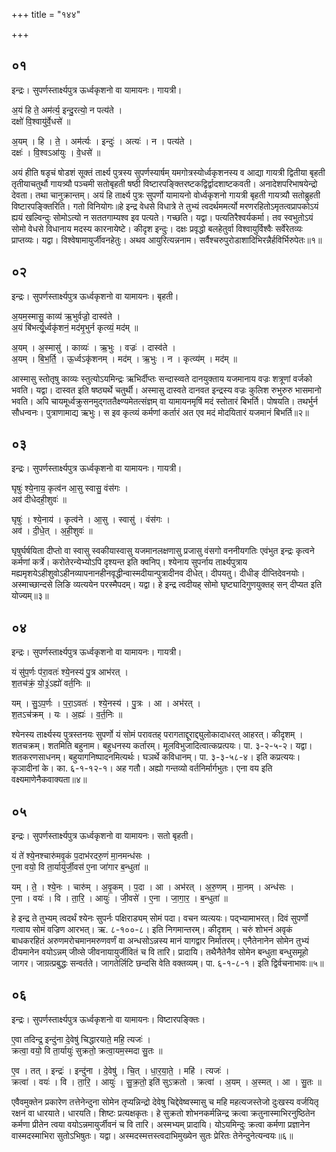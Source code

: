 +++
title = "१४४"

+++


## ०१
इन्द्रः। सुपर्णस्तार्क्ष्यपुत्र ऊर्ध्वकृशनो वा यामायनः। गायत्री।

अ॒यं हि ते॒ अम॑र्त्य॒ इन्दु॒रत्यो॒ न पत्य॑ते ।  
दक्षो॑ वि॒श्वायु॑र्वे॒धसे॑ ॥

अ॒यम् । हि । ते॒ । अम॑र्त्यः । इन्दुः॑ । अत्यः॑ । न । पत्य॑ते ।  
दक्षः॑ । वि॒श्वऽआ॑युः । वे॒धसे॑ ॥

अयं हीति षडृचं षोडशं सूक्तं तार्क्ष्य पुत्रस्य सुपर्णस्यार्षम् यमगोत्रस्योर्ध्वकृशनस्य व आद्या गायत्री द्वितीया बृहती तृतीयाचतुर्थौ गायत्र्यौ पञ्चमी सतोबृहती षष्ठी विष्टारपङ्क्तिरष्टकद्विर्द्वादशाष्टकवती। अनादेशपरिभाषयेन्द्रो देवता। तथा चानुक्रान्तम्। अयं हि तार्क्ष्य पुत्रः सुपर्णो यामायनो वोर्ध्वकृशनो गायत्री बृहती गायत्र्यौ सतोब्रुहती विष्टारपङ्क्तिरिति। गतो विनियोगः॥हे इन्द्र वेधसे विधात्रे ते तुभ्यं त्वदर्थममर्त्यो मरणरहितोऽमृतत्वप्रापकोऽयं ह्ययं खल्विन्दुः सोमोऽत्यो न सततगाम्यश्व इव पत्यते। गच्छति। यद्वा। पत्यतिरैश्वर्यकर्मा। तव स्वभुतोऽयं सोमो वेधसे विधानाय मदस्य कारनायेष्टे। कीदृश इन्दुः। दक्षः प्रवृद्धो बलहेतुर्वा विश्वायुर्विश्वैः सर्वेरेतव्यः प्राप्तव्यः। यद्वा। विश्वेषामायुर्जीवनहेतुः। अथव आयुरित्यन्ननाम। सर्वैश्चरुपुरोडाशादिभिरन्नैर्हविर्भिरुपेतः॥१॥

## ०२
इन्द्रः। सुपर्णस्तार्क्ष्यपुत्र ऊर्ध्वकृशनो वा यामायनः। बृहती।

अ॒यम॒स्मासु॒ काव्य॑ ऋ॒भुर्वज्रो॒ दास्व॑ते ।  
अ॒यं बि॑भर्त्यू॒र्ध्वकृ॑शनं॒ मद॑मृ॒भुर्न कृत्व्यं॒ मद॑म् ॥

अ॒यम् । अ॒स्मासु॑ । काव्यः॑ । ऋ॒भुः । वज्रः॑ । दास्व॑ते ।  
अ॒यम् । बि॒भ॒र्ति॒ । ऊ॒र्ध्वऽकृ॑शनम् । मद॑म् । ऋ॒भुः । न । कृत्व्य॑म् । मद॑म् ॥

आस्मासु स्तोतृषु काव्यः स्तुत्योऽयमिन्द्रः ऋभिर्दीप्तः सन्दास्व्वते दानयुक्ताय यजमानाय वज्रः शत्रूणां वर्जको भवति। यद्वा। दास्वत इति षष्ठ्यर्थे चतुर्थी। अस्मासु दास्वते दानवत इन्द्रस्य वज्रः कुलिश रुभुरुरु भासमानो भवति। अपि चायमूर्ध्वक्रुसनमुद्गततैक्ष्ण्यमेतत्संज्ञम् वा यामायनमृषिं मदं स्तोतारं बिभर्ति। पोषयति। तथर्भुर्न सौधन्वनः। पुत्राणामाद्य ऋभुः। स इव कृत्व्यं कर्मणां कर्तारं अत एव मदं मोदयितारं यजमानं बिभर्ति॥२॥

## ०३
इन्द्रः। सुपर्णस्तार्क्ष्यपुत्र ऊर्ध्वकृशनो वा यामायनः। गायत्री।

घृषुः॑ श्ये॒नाय॒ कृत्व॑न आ॒सु स्वासु॒ वंस॑गः ।  
अव॑ दीधेदही॒शुवः॑ ॥

घृषुः॑ । श्ये॒नाय॑ । कृत्व॑ने । आ॒सु । स्वासु॑ । वंस॑गः ।  
अव॑ । दी॒धे॒त् । अ॒ही॒शुवः॑ ॥

घृषुर्घर्षयिता दीप्तो वा स्वासु स्वकीयास्वासु यजमानलक्षणासु प्रजासु वंसगो वननीयगतिः एवंभुत इन्द्रः कृत्वने कर्मणां कर्त्रे। करोतेरन्येभ्योऽपि दृश्यन्त इति क्वनिप्। श्येनाय सुपर्नाय तार्क्ष्यपुत्राय मह्यमृशयेऽहीशुवोऽहीनव्यापनानहीनवृद्धीन्वास्मदीयान्पुत्रादीनव दीधेत्। दीपयतु। दीधीङ् दीप्तिदेवनयोः। अस्माच्छान्दसे लिङि व्यत्ययेन परस्मैपदम्। यद्वा। हे इन्द्र त्वदीयह् सोमो घृष्ट्यादिगुणयुक्तह् सन् दीप्यत इति योज्यम्॥३॥

## ०४
इन्द्रः। सुपर्णस्तार्क्ष्यपुत्र ऊर्ध्वकृशनो वा यामायनः। गायत्री।

यं सु॑प॒र्णः प॑रा॒वतः॑ श्ये॒नस्य॑ पु॒त्र आभ॑रत् ।  
श॒तच॑क्रं॒ यो॒३॒॑ऽह्यो॑ वर्त॒निः ॥

यम् । सु॒ऽप॒र्णः । प॒रा॒ऽवतः॑ । श्ये॒नस्य॑ । पु॒त्रः । आ । अभ॑रत् ।  
श॒तऽच॑क्रम् । यः । अ॒ह्यः॑ । व॒र्त॒निः ॥

श्येनस्य तार्क्ष्यस्य पुत्रस्तनयः सुपर्णो यं सोमं परावतह् परागताद्दूराद्द्युलोकादाधरत् आहरत्। कीदृशम् । शतचक्रम्। शतमिति बहुनाम। बहुधनस्य कर्तारम्। मूलविभुजादित्वात्कप्रत्पयः। पा. ३-२-५-२। यद्वा। शतकरणसाधनम्। बहुयागनिष्पादनमित्यर्थः। घञर्थे कविधानम्। पा. ३-३-५८-४। इति कप्रत्ययः। कृञादीनां के। का. ६-१-१२-१। अह गतौ। अह्यो गन्तव्यो वर्तनिर्मार्गभुतः। एना वय इति वक्ष्यमाणेनैकवाक्यता॥४॥

## ०५
इन्द्रः। सुपर्णस्तार्क्ष्यपुत्र ऊर्ध्वकृशनो वा यामायनः। सतो बृहती।

यं ते॑ श्ये॒नश्चारु॑मवृ॒कं प॒दाभ॑रदरु॒णं मा॒नमन्ध॑सः ।  
ए॒ना वयो॒ वि ता॒र्यायु॑र्जी॒वस॑ ए॒ना जा॑गार ब॒न्धुता॑ ॥

यम् । ते॒ । श्ये॒नः । चारु॑म् । अ॒वृ॒कम् । प॒दा । आ । अभ॑रत् । अ॒रु॒णम् । मा॒नम् । अन्ध॑सः ।  
ए॒ना । वयः॑ । वि । ता॒रि॒ । आयुः॑ । जी॒वसे॑ । ए॒ना । जा॒गा॒र॒ । ब॒न्धुता॑ ॥

हे इन्द्र ते तुभ्यम् त्वदर्थं श्येनः सुपर्नः पक्षिराड्यम् सोमं पदा। वचन व्यत्ययः। पद्भ्यामाभरत्। दिवं सुपर्णो गत्वाय सोमं वज्रिण आरभत्। ऋ. ८-१००-८। इति निगमान्तरम्। कीदृशम् । चरुं शोभनं अवृकं बाधकरहितं अरुणमरोचमानमरुणवर्णं वा अन्धसोऽन्नस्य मानं यागद्वार निर्मातरम्। एनैतेनानेन सोमेन तुभ्यं दीयमानेन वयोऽन्नम् जीव्से जीवनायायुर्जीवितं च वि तारि। प्रादायि। तथैनैतेनैव सोमेन बन्धुता बन्धुसमूहो जागर। जाग्रत्प्रबुद्धः सन्वर्तते। जागतेर्लिटि छन्दसि वेति वक्तव्यम्। पा. ६-१-८-१। इति द्विर्वचनाभावः॥५॥

## ०६
इन्द्रः। सुपर्णस्तार्क्ष्यपुत्र ऊर्ध्वकृशनो वा यामायनः। विष्टारपङ्क्तिः।

ए॒वा तदिन्द्र॒ इन्दु॑ना दे॒वेषु॑ चिद्धारयाते॒ महि॒ त्यजः॑ ।  
क्रत्वा॒ वयो॒ वि ता॒र्यायुः॑ सुक्रतो॒ क्रत्वा॒यम॒स्मदा सु॒तः ॥

ए॒व । तत् । इन्द्रः॑ । इन्दु॑ना । दे॒वेषु॑ । चि॒त् । धा॒र॒या॒ते॒ । महि॑ । त्यजः॑ ।  
क्रत्वा॑ । वयः॑ । वि । ता॒रि॒ । आयुः॑ । सु॒क्र॒तो॒ इति॑ सुऽक्रतो । क्रत्वा॑ । अ॒यम् । अ॒स्मत् । आ । सु॒तः ॥

एवैवमुक्तेन प्रकारेण तत्तेनेन्दुना सोमेन तृप्यन्निन्द्रो देवेषु चिद्देवेष्वस्मासु च महि महत्यजस्तेजो दुःखस्य वर्जयितृ रक्षनं वा धारयाते। धारयति। शिष्टः प्रत्यक्षकृतः। हे सुक्रतो शोभनकर्मन्निन्द्र क्रत्वा क्रतुनास्माभिरनुष्ठितेन कर्मणा प्रीतेन त्वया वयोऽन्नमायुर्जीवनं च वि तारि। अस्मभ्यम् प्रादायि। योऽयमिन्दुः क्रत्वा कर्मणा प्रज्ञानेन वास्मदस्माभिरा सुतोऽभिषुतः। यद्वा। अस्मदस्मत्तस्त्वदाभिमुख्येन सुतः प्रेरितः तेनेन्दुनेत्यन्वयः॥६॥